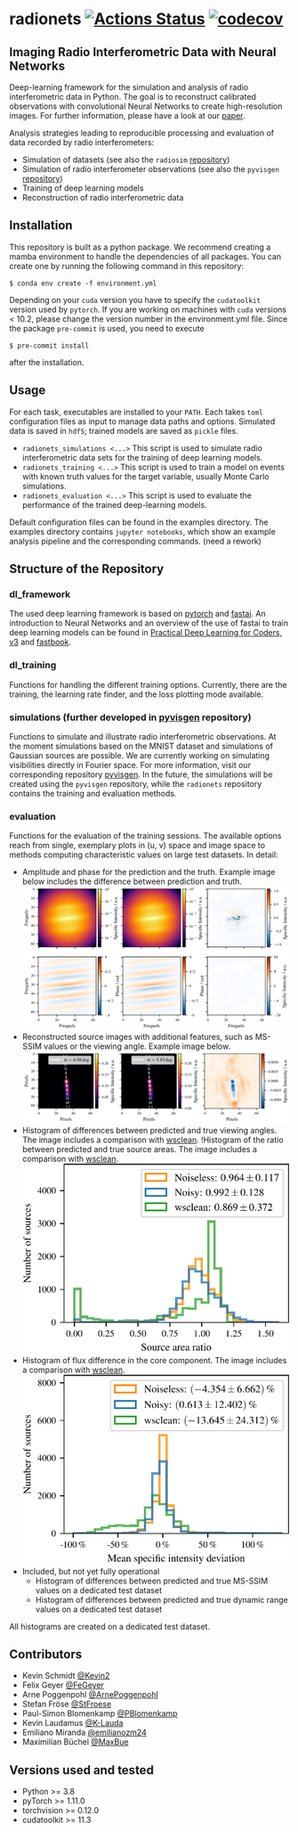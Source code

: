 # radionets [![Actions Status](https://github.com/radionets-project/radionets/workflows/CI/badge.svg)](https://github.com/radionets-project/radionets/actions) [![codecov](https://codecov.io/gh/radionets-project/radionets/branch/main/graph/badge.svg)](https://codecov.io/gh/radionets-project/radionets)



## Imaging Radio Interferometric Data with Neural Networks

Deep-learning framework for the simulation and analysis of radio interferometric data in Python. The goal is to reconstruct calibrated observations with
convolutional Neural Networks to create high-resolution images. For further information, please have a look at our [paper](https://www.aanda.org/component/article?access=doi&doi=10.1051/0004-6361/202142113).

Analysis strategies leading to reproducible processing and evaluation of data recorded by radio interferometers:
* Simulation of datasets (see also the `radiosim` [repository](https://github.com/radionets-project/radiosim))
* Simulation of radio interferometer observations (see also the `pyvisgen` [repository](https://github.com/radionets-project/pyvisgen))
* Training of deep learning models
* Reconstruction of radio interferometric data

## Installation

This repository is built as a python package. We recommend creating a mamba environment to handle the dependencies of all packages.
You can create one by running the following command in this repository:
```
$ conda env create -f environment.yml
```
Depending on your `cuda` version you have to specify the `cudatoolkit` version used by `pytorch`. If you are working on machines
with `cuda` versions < 10.2, please change the version number in the environment.yml file. Since the package `pre-commit` is used, you need to execute 
```
$ pre-commit install
```
after the installation.

## Usage

For each task, executables are installed to your `PATH`. Each takes `toml` configuration files as input to manage data paths and options.
Simulated data is saved in `hdf5`; trained models are saved as `pickle` files.

* `radionets_simulations <...>`
  This script is used to simulate radio interferometric data sets for the training of deep learning models.
* `radionets_training <...>`
  This script is used to train a model on events with known truth
  values for the target variable, usually Monte Carlo simulations.
* `radionets_evaluation <...>`
  This script is used to evaluate the performance of the trained deep-learning models.

Default configuration files can be found in the examples directory. The examples directory contains `jupyter notebooks`, which show an example
analysis pipeline and the corresponding commands. (need a rework)

## Structure of the Repository

### dl_framework

The used deep learning framework is based on [pytorch](https://pytorch.org/) and [fastai](https://www.fast.ai/).
An introduction to Neural Networks and an overview of the use of fastai to train deep learning models can be found in [Practical Deep Learning for Coders, v3](https://course.fast.ai/index.html) and [fastbook](https://github.com/fastai/fastbook).

### dl_training

Functions for handling the different training options. Currently, there are the training, the learning rate finder, and the loss plotting mode available.

### simulations (further developed in [pyvisgen](https://github.com/radionets-project/pyvisgen) repository)

Functions to simulate and illustrate radio interferometric observations. At the moment simulations based on the MNIST dataset and 
simulations of Gaussian sources are possible. We are currently working on simulating visibilities directly in Fourier space.
For more information, visit our corresponding repository [pyvisgen](https://github.com/radionets-project/pyvisgen). In the future, the simulations will be created
using the `pyvisgen` repository, while the `radionets` repository contains the training and evaluation methods.

### evaluation

Functions for the evaluation of the training sessions. The available options reach from single, exemplary plots in (u, v) space and image space to
methods computing characteristic values on large test datasets. In detail:

* Amplitude and phase for the prediction and the truth. Example image below includes the difference between prediction and truth.
![](resources/amp_phase.png)
* Reconstructed source images with additional features, such as MS-SSIM values or the viewing angle. Example image below.
![](resources/source_plot.png)
* Histogram of differences between predicted and true viewing angles. The image includes a comparison with [wsclean](https://gitlab.com/aroffringa/wsclean).
!Histogram of the ratio between predicted and true source areas. The image includes a comparison with [wsclean](https://gitlab.com/aroffringa/wsclean).
![](resources/hist_area_ratios.png)
* Histogram of flux difference in the core component. The image includes a comparison with [wsclean](https://gitlab.com/aroffringa/wsclean).
![](resources/hist_mean_diffs.png)
* Included, but not yet fully operational
  * Histogram of differences between predicted and true MS-SSIM values on a dedicated test dataset
  * Histogram of differences between predicted and true dynamic range values on a dedicated test dataset

All histograms are created on a dedicated test dataset.

## Contributors

* Kevin Schmidt [@Kevin2](https://github.com/Kevin2)
* Felix Geyer [@FeGeyer](https://github.com/FeGeyer)
* Arne Poggenpohl [@ArnePoggenpohl](https://github.com/ArnePoggenpohl)
* Stefan Fröse [@StFroese](https://github.com/StFroese)
* Paul-Simon Blomenkamp [@PBlomenkamp](https://github.com/PBlomenkamp)
* Kevin Laudamus [@K-Lauda](https://github.com/K-Lauda)
* Emiliano Miranda [@emilianozm24](https://github.com/emilianozm24)
* Maximilian Büchel [@MaxBue](https://github.com/MaxBue)

## Versions used and tested

* Python >= 3.8
* pyTorch >= 1.11.0
* torchvision >= 0.12.0
* cudatoolkit >= 11.3

